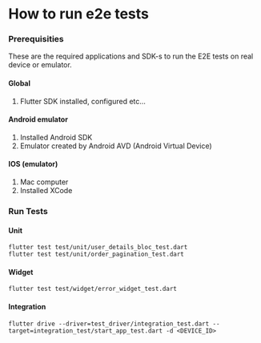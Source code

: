 # How to run e2e tests

### Prerequisities

These are the required applications and SDK-s to run the E2E tests on real device or emulator.

#### Global

1. Flutter SDK installed, configured etc...

#### Android emulator

1. Installed Android SDK
2. Emulator created by Android AVD (Android Virtual Device)

#### IOS (emulator)

1. Mac computer
2. Installed XCode

### Run Tests

#### Unit

```
flutter test test/unit/user_details_bloc_test.dart
flutter test test/unit/order_pagination_test.dart

```

#### Widget

```
flutter test test/widget/error_widget_test.dart
```

#### Integration

```
flutter drive --driver=test_driver/integration_test.dart --target=integration_test/start_app_test.dart -d <DEVICE_ID>
```

